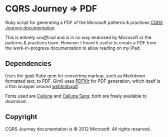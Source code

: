 # CQRS Journey => PDF

Ruby script for generating a PDF of the Microsoft patterns & practices [CQRS Journey documentation](https://github.com/mspnp/cqrs-journey-doc/).

This is entirely *unofficial* and is in no way endorsed by Microsoft or the patterns & practices team. However I found it useful to create a PDF from the work-in-progress documentation to allow reading on my iPad.

## Dependencies

Uses the [gimli](https://github.com/walle/gimli/) Ruby gem for converting markup, such as Markdown formatted text, to PDF. Gimli uses [PDFKit](https://github.com/pdfkit/PDFKit) for PDF generation, which itself is a thin wrapper around [wkhtmltopdf](http://code.google.com/p/wkhtmltopdf/).

Fonts used are [Calluna](http://www.exljbris.com/calluna.html) and [Calluna Sans](http://www.exljbris.com/callunasans.html); both are freely available to download.

## Copyright

CQRS Journey documentation is © 2012 Microsoft. All rights reserved.